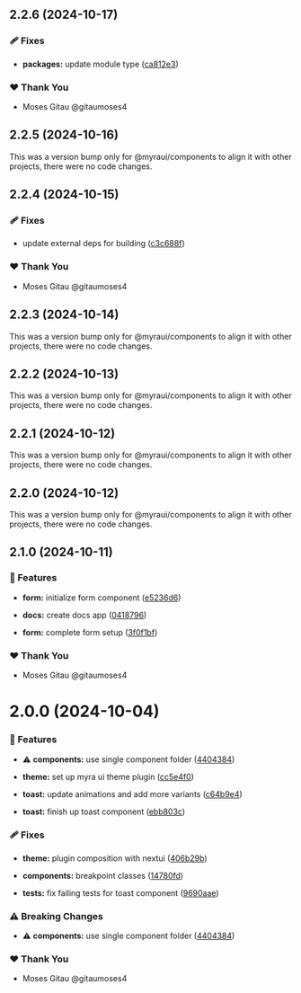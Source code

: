 ## 2.2.6 (2024-10-17)


### 🩹 Fixes

- **packages:** update module type ([ca812e3](https://github.com/myraui/myraui/commit/ca812e3))


### ❤️  Thank You

- Moses Gitau @gitaumoses4

## 2.2.5 (2024-10-16)

This was a version bump only for @myraui/components to align it with other projects, there were no code changes.

## 2.2.4 (2024-10-15)


### 🩹 Fixes

- update external deps for building ([c3c688f](https://github.com/myraui/myraui/commit/c3c688f))


### ❤️  Thank You

- Moses Gitau @gitaumoses4

## 2.2.3 (2024-10-14)

This was a version bump only for @myraui/components to align it with other projects, there were no code changes.

## 2.2.2 (2024-10-13)

This was a version bump only for @myraui/components to align it with other projects, there were no code changes.

## 2.2.1 (2024-10-12)

This was a version bump only for @myraui/components to align it with other projects, there were no code changes.

## 2.2.0 (2024-10-12)

This was a version bump only for @myraui/components to align it with other projects, there were no code changes.

## 2.1.0 (2024-10-11)


### 🚀 Features

- **form:** initialize form component ([e5236d6](https://github.com/myraui/myraui/commit/e5236d6))

- **docs:** create docs app ([0418796](https://github.com/myraui/myraui/commit/0418796))

- **form:** complete form setup ([3f0f1bf](https://github.com/myraui/myraui/commit/3f0f1bf))


### ❤️  Thank You

- Moses Gitau @gitaumoses4

# 2.0.0 (2024-10-04)


### 🚀 Features

- ⚠️  **components:** use single component folder ([4404384](https://github.com/myraui/myraui/commit/4404384))

- **theme:** set up myra ui theme plugin ([cc5e4f0](https://github.com/myraui/myraui/commit/cc5e4f0))

- **toast:** update animations and add more variants ([c64b9e4](https://github.com/myraui/myraui/commit/c64b9e4))

- **toast:** finish up toast component ([ebb803c](https://github.com/myraui/myraui/commit/ebb803c))


### 🩹 Fixes

- **theme:** plugin composition with nextui ([406b29b](https://github.com/myraui/myraui/commit/406b29b))

- **components:** breakpoint classes ([14780fd](https://github.com/myraui/myraui/commit/14780fd))

- **tests:** fix failing tests for toast component ([9690aae](https://github.com/myraui/myraui/commit/9690aae))


### ⚠️  Breaking Changes

- ⚠️  **components:** use single component folder ([4404384](https://github.com/myraui/myraui/commit/4404384))

### ❤️  Thank You

- Moses Gitau @gitaumoses4